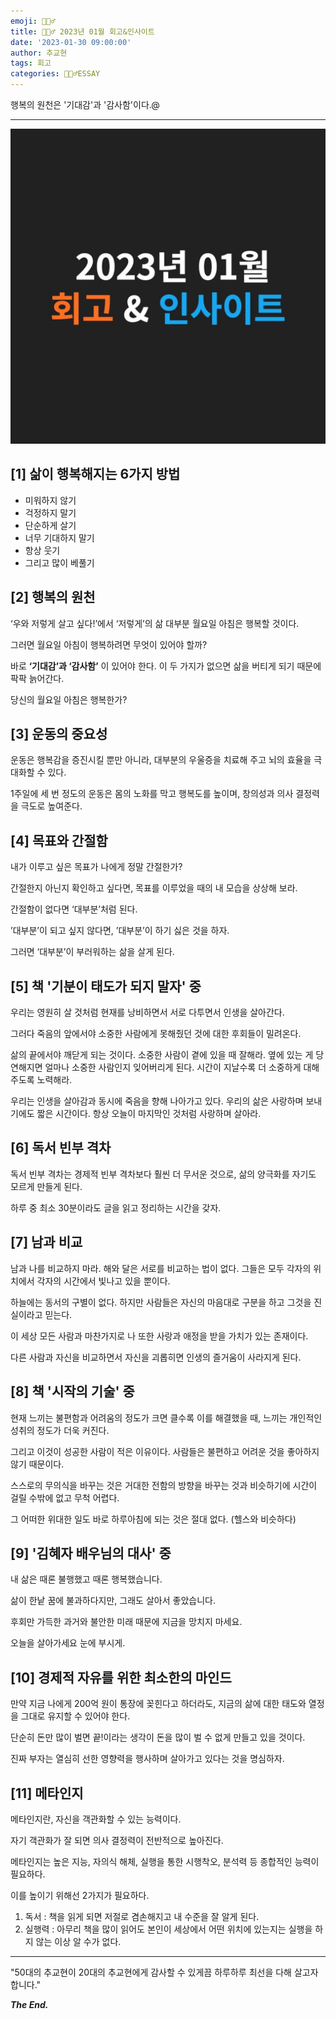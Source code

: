```yaml
---
emoji: 🙇🏻‍♂️
title: 🙇🏻‍♂️ 2023년 01월 회고&인사이트
date: '2023-01-30 09:00:00'
author: 추교현
tags: 회고
categories: 🙇🏻‍♂️ESSAY
---
```


행복의 원천은 '기대감'과 '감사함'이다.@

---

![23.01.jpg](23.01.jpg)

## [1] 삶이 행복해지는 6가지 방법

- 미워하지 않기
- 걱정하지 말기
- 단순하게 살기
- 너무 기대하지 말기
- 항상 웃기
- 그리고 많이 베풀기

## [2] 행복의 원천

‘우와 저렇게 살고 싶다!’에서 ‘저렇게’의 삶 대부분 월요일 아침은 행복할 것이다.

그러면 월요일 아침이 행복하려면 무엇이 있어야 할까?

바로 **‘기대감’과 ‘감사함’** 이 있어야 한다. 이 두 가지가 없으면 삶을 버티게 되기 때문에 팍팍 늙어간다.

당신의 월요일 아침은 행복한가?

## [3] 운동의 중요성

운동은 행복감을 증진시킬 뿐만 아니라, 대부분의 우울증을 치료해 주고 뇌의 효율을 극대화할 수 있다.

1주일에 세 번 정도의 운동은 몸의 노화를 막고 행복도를 높이며, 창의성과 의사 결정력을 극도로 높여준다.

## [4] 목표와 간절함

내가 이루고 싶은 목표가 나에게 정말 간절한가?

간절한지 아닌지 확인하고 싶다면, 목표를 이루었을 때의 내 모습을 상상해 보라.

간절함이 없다면 ‘대부분’처럼 된다.

’대부분’이 되고 싶지 않다면, ’대부분’이 하기 싫은 것을 하자.

그러면 ‘대부분’이 부러워하는 삶을 살게 된다.

## [5] 책 '기분이 태도가 되지 말자' 중

우리는 영원히 살 것처럼 현재를 낭비하면서 서로 다투면서 인생을 살아간다.

그러다 죽음의 앞에서야 소중한 사람에게 못해줬던 것에 대한 후회들이 밀려온다.

삶의 끝에서야 깨닫게 되는 것이다. 소중한 사람이 곁에 있을 때 잘해라. 옆에 있는 게 당연해지면 얼마나 소중한 사람인지 잊어버리게 된다. 시간이 지날수록 더 소중하게 대해주도록 노력해라.

우리는 인생을 살아감과 동시에 죽음을 향해 나아가고 있다. 우리의 삶은 사랑하며 보내기에도 짧은 시간이다. 항상 오늘이 마지막인 것처럼 사랑하며 살아라.

## [6] 독서 빈부 격차

독서 빈부 격차는 경제적 빈부 격차보다 훨씬 더 무서운 것으로, 삶의 양극화를 자기도 모르게 만들게 된다.

하루 중 최소 30분이라도 글을 읽고 정리하는 시간을 갖자.

## [7] 남과 비교

남과 나를 비교하지 마라. 해와 달은 서로를 비교하는 법이 없다. 그들은 모두 각자의 위치에서 각자의 시간에서 빛나고 있을 뿐이다.

하늘에는 동서의 구별이 없다. 하지만 사람들은 자신의 마음대로 구분을 하고 그것을 진실이라고 믿는다.

이 세상 모든 사람과 마찬가지로 나 또한 사랑과 애정을 받을 가치가 있는 존재이다.

다른 사람과 자신을 비교하면서 자신을 괴롭히면 인생의 즐거움이 사라지게 된다.

## [8] 책 '시작의 기술' 중

현재 느끼는 불편함과 어려움의 정도가 크면 클수록 이를 해결했을 때, 느끼는 개인적인 성취의 정도가 더욱 커진다.

그리고 이것이 성공한 사람이 적은 이유이다. 사람들은 불편하고 어려운 것을 좋아하지 않기 때문이다.

스스로의 무의식을 바꾸는 것은 거대한 전함의 방향을 바꾸는 것과 비슷하기에 시간이 걸릴 수밖에 없고 무척 어렵다.

그 어떠한 위대한 일도 바로 하루아침에 되는 것은 절대 없다. (헬스와 비슷하다)

## [9] '김혜자 배우님의 대사' 중

내 삶은 때론 불행했고 때론 행복했습니다.

삶이 한낱 꿈에 불과하다지만, 그래도 살아서 좋았습니다.

후회만 가득한 과거와 불안한 미래 때문에 지금을 망치지 마세요.

오늘을 살아가세요 눈에 부시게.

## [10] 경제적 자유를 위한 최소한의 마인드

만약 지금 나에게 200억 원이 통장에 꽂힌다고 하더라도, 지금의 삶에 대한 태도와 열정을 그대로 유지할 수 있어야 한다.

단순히 돈만 많이 벌면 끝!이라는 생각이 돈을 많이 벌 수 없게 만들고 있을 것이다.

진짜 부자는 열심히 선한 영향력을 행사하며 살아가고 있다는 것을 명심하자.

## [11] 메타인지

메타인지란, 자신을 객관화할 수 있는 능력이다.

자기 객관화가 잘 되면 의사 결정력이 전반적으로 높아진다.

메타인지는 높은 지능, 자의식 해체, 실행을 통한 시행착오, 분석력 등 종합적인 능력이 필요하다.

이를 높이기 위해선 2가지가 필요하다.

1. 독서 : 책을 읽게 되면 저절로 겸손해지고 내 수준을 잘 알게 된다.
2. 실행력 : 아무리 책을 많이 읽어도 본인이 세상에서 어떤 위치에 있는지는 실행을 하지 않는 이상 알 수가 없다.

---

"50대의 추교현이 20대의 추교현에게 감사할 수 있게끔 하루하루 최선을 다해 살고자 합니다."

**_The End._**
